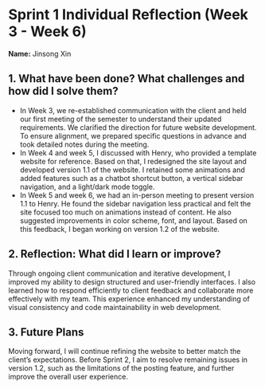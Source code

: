 # Sprint 1 Individual Reflection (Week 3 - Week 6)  
**Name:**  Jinsong Xin

## 1. What have been done? What challenges and how did I solve them?  
- In Week 3, we re-established communication with the client and held our first meeting of the semester to understand their updated requirements. We clarified the direction for future website development. To ensure alignment, we prepared specific questions in advance and took detailed notes during the meeting.  
- In Week 4 and week 5, I discussed with Henry, who provided a template website for reference. Based on that, I redesigned the site layout and developed version 1.1 of the website. I retained some animations and added features such as a chatbot shortcut button, a vertical sidebar navigation, and a light/dark mode toggle.  
- In Week 5 and week 6, we had an in-person meeting to present version 1.1 to Henry. He found the sidebar navigation less practical and felt the site focused too much on animations instead of content. He also suggested improvements in color scheme, font, and layout. Based on this feedback, I began working on version 1.2 of the website.

## 2. Reflection: What did I learn or improve?  
Through ongoing client communication and iterative development, I improved my ability to design structured and user-friendly interfaces. I also learned how to respond efficiently to client feedback and collaborate more effectively with my team. This experience enhanced my understanding of visual consistency and code maintainability in web development.

## 3. Future Plans  
Moving forward, I will continue refining the website to better match the client’s expectations. Before Sprint 2, I aim to resolve remaining issues in version 1.2, such as the limitations of the posting feature, and further improve the overall user experience.
